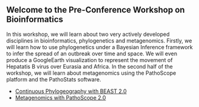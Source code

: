 ## Welcome to the Pre-Conference Workshop on Bioinformatics

In this workshop, we will learn about two very actively developed disciplines in bioinformatics, phylogenetics and metagenomics. Firstly, we will learn how to use phylogenetics under a Bayesian Inference framework to infer the spread of an outbreak over time and space. We will even produce a GoogleEarth visualization to represent the movement of Hepatatis B virus over Eurasia and Africa. In the second half of the workshop, we will learn about metagenomics using the PathoScope platform and the PathoStats software.  

* [Continuous Phylogeography with BEAST 2.0](https://github.com/gwcbi/phylobang/blob/master/BEAST.md)  
* [Metagenomics with PathoScope 2.0](https://github.com/gwcbi/phylobang/blob/master/pathoscope.md)